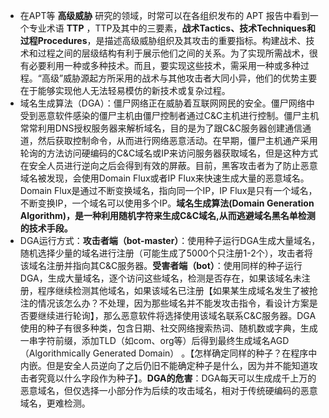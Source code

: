 - 在APT等 **高级威胁** 研究的领域，时常可以在各组织发布的 APT 报告中看到一个专业术语 **TTP** ，TTP及其中的三要素，**战术Tactics、技术Techniques和过程Procedures**，是描述高级威胁组织及其攻击的重要指标。构建战术、技术和过程之间的层级结构有利于展示他们之间的关系。为了实现所需战术，很有必要利用一种或多种技术。而且，要实现这些技术，需采用一种或多种过程。“高级”威胁源起方所采用的战术与其他攻击者大同小异，他们的优势主要在于能够实现他人无法轻易模仿的新技术或复杂过程。
- 域名生成算法（DGA）：僵尸网络正在威胁着互联网网民的安全。僵尸网络中受到恶意软件感染的僵尸主机由僵尸控制者通过C&C主机进行控制。僵尸主机常常利用DNS授权服务器来解析域名，目的是为了跟C&C服务器创建通信通道，然后获取控制命令，从而进行网络恶意活动。在早期，僵尸主机通产采用轮询的方法访问硬编码的C&C域名或IP来访问服务器获取域名，但是这种方式在安全人员进行逆向之后会得到有效的屏蔽。目前，黑客攻击者为了防止恶意域名被发现，会使用Domain Flux或者IP Flux来快速生成大量的恶意域名。Domain Flux是通过不断变换域名，指向同一个IP，IP Flux是只有一个域名，不断变换IP，一个域名可以使用多个IP。**域名生成算法(Domain Generation Algorithm)，是一种利用随机字符来生成C&C域名,从而逃避域名黑名单检测的技术手段。**
- DGA运行方式：**攻击者端（bot-master）**：使用种子运行DGA生成大量域名，随机选择少量的域名进行注册（可能生成了5000个只注册1-2个），攻击者将该域名注册并指向其C&C服务器。**受害者端（bot）**：使用同样的种子运行DGA，生成大量域名，逐个访问这些域名，检测是否存在，如果该域名未注册，程序继续检测其他域名，如果该域名已注册【如果某生成域名发生了被抢注的情况该怎么办？不处理，因为那些域名并不能发攻击指令，看设计方案是否要继续进行轮询】，那么恶意软件将选择使用该域名联系C&C服务器。DGA使用的种子有很多种类，包含日期、社交网络搜索热词、随机数或字典，生成一串字符前缀，添加TLD（如com、org等）后得到最终生成域名AGD（Algorithmically Generated Domain） 。【怎样确定同样的种子？在程序中内嵌。但是安全人员逆向了之后仍旧不能确定种子是什么，因为并不能知道攻击者究竟以什么字段作为种子】。**DGA的危害**：DGA每天可以生成成千上万的恶意域名，但仅选择一小部分作为后续的攻击域名，相对于传统硬编码的恶意域名，更难检测。